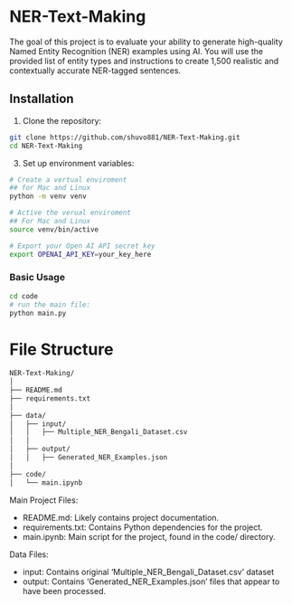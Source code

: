 # NER-Text-Making
The goal of this project is to evaluate your ability to generate high-quality Named Entity Recognition (NER) examples using AI. You will use the provided list of entity types and instructions to create 1,500 realistic and contextually accurate NER-tagged sentences.

## Installation

1. Clone the repository:
```bash
git clone https://github.com/shuvo881/NER-Text-Making.git
cd NER-Text-Making
```

3. Set up environment variables:

```bash
# Create a vertual enviroment
## for Mac and Linux
python -m venv venv

# Active the verual enviroment
## For Mac and Linux
source venv/bin/active
```

```bash
# Export your Open AI API secret key
export OPENAI_API_KEY=your_key_here
```

### Basic Usage

```bash
cd code
# run the main file:
python main.py
```


# File Structure

```bash
NER-Text-Making/
│
├── README.md
├── requirements.txt
│
├── data/
│   ├── input/
│   │   ├── Multiple_NER_Bengali_Dataset.csv
│   │
│   ├── output/
│   │   ├── Generated_NER_Examples.json
│
├── code/
│   └── main.ipynb
```

Main Project Files:
* README.md: Likely contains project documentation.
* requirements.txt: Contains Python dependencies for the project.
* main.ipynb: Main script for the project, found in the code/ directory.

Data Files:
* input: Contains original ‘Multiple_NER_Bengali_Dataset.csv’ dataset
* output: Contains ‘Generated_NER_Examples.json’ files that appear to have been processed.
